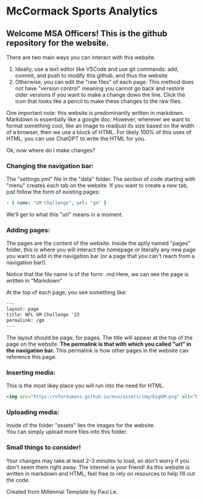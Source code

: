 # McCormack Sports Analytics

## Welcome MSA Officers!  This is the github repository for the website.

There are two main ways you can interact with this website.
1) Ideally, use a text editor like VSCode and use git commands: add, commit, and push to modify this github, and thus the website
2) Otherwise, you can edit the "raw files" of each page.  This method does not have "version control" meaning you cannot go back and restore older versions if you want to make a change down the line.  Click the icon that looks like a pencil to make these changes to the raw files.

One important note: this website is predominantly written in markdown.
Markdown is essentially like a google doc.
However, wherever we want to format something cool, like an image to readjust its size based on the width of a browser, then we use a block of HTML.
For likely 100% of this uses of HTML, you can use ChatGPT to write the HTML for you.

Ok, now where do I make changes?

### Changing the navigation bar:
The "settings.yml" file in the "data" folder.
The section of code starting with "menu" creates each tab on the website.
If you want to create a new tab, just follow the form of existing pages:
```yml
- { name: "GM Challenge", url: "gm" }
```
We'll get to what this "url" means in a moment.

### Adding pages:
The pages are the content of the website.  Inside the aptly named "pages" folder, this is where you will interact the homepage or literally any new page you want to add in the navigation bar (or a page that you can't reach from a navigation bar!).

Notice that the file name is of the form: <name>.md
Here, we can see the page is written in "Markdown"

At the top of each page, you see something like:
```html
---
layout: page
title: NFL GM Challenge '23
permalink: /gm
---
```

The layout should be page, for pages.
The title will appear at the top of the page on the website.
**The permalink is that with which you called "url" in the navigation bar.**
This permalink is how other pages in the website can reference this page.

### Inserting media:
This is the most likey place you will run into the need for HTML.
```html
<img src="https://nfordumass.github.io/msa/assets/img/bigGM.png" alt="NFL GM Challenge Logo" style="width:85%;height:85%; padding-top:10px">
```

### Uploading media:
Inside of the folder "assets" lies the images for the website.  
You can simply upload more files into this folder.

### Small things to consider!
Your changes may take at least 2-3 minutes to load, so don't worry if you don't seem them right away.
The internet is your friend!  As this website is written in markdown and HTML, feel free to rely on resources to help fill out the code.


Created from Millennial Template by Paul Le.
